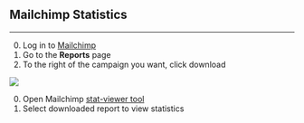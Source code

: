 ## Mailchimp Statistics
---

0. Log in to [Mailchimp](https://login.mailchimp.com)
0. Go to the __Reports__ page
0. To the right of the campaign you want, click download

  ![](http://i.stack.imgur.com/X4SXa.png)

0. Open Mailchimp [stat-viewer tool](_tools/mailchimp/stat-view.html)
0. Select downloaded report to view statistics
